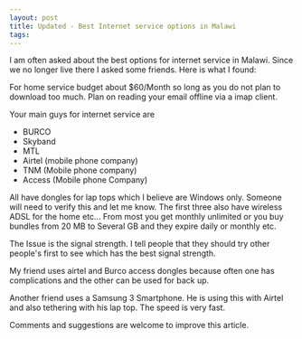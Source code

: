 ```yaml
---
layout: post
title: Updated - Best Internet service options in Malawi
tags:
---
```


I am often asked about the best options for internet service in Malawi. Since we no longer live there I asked some friends. Here is what I found:

For home service budget about $60/Month so long as you do not plan to download too much. Plan on reading your email offline via a imap client.

Your main guys for internet service are

*  BURCO
*  Skyband
*  MTL
*  Airtel (mobile phone company)
*  TNM (Mobile phone company)
*  Access (Mobile phone Company)
 
All have dongles for lap tops which I believe are Windows only. Someone will need to verify this and let me know. The first three also have wireless ADSL for the home etc... From most you get monthly unlimited or you buy bundles  from 20 MB to Several GB and they expire daily or monthly etc. 

The Issue is the signal strength. I tell people that they should try other people's first to see which has the best signal strength.
 
My friend uses airtel and Burco access dongles because often one has complications and the other can be used for back up.

Another friend uses a Samsung 3 Smartphone. He is using this with Airtel and also tethering with his lap top. The speed is very fast.
 
Comments and suggestions are welcome to improve this article. 